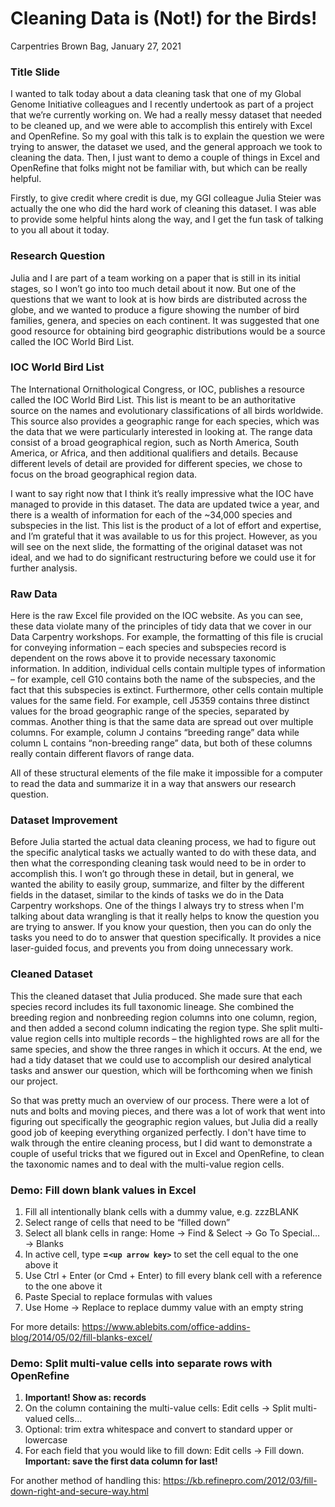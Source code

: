 # Cleaning Data is (Not!) for the Birds!

Carpentries Brown Bag, January 27, 2021

### Title Slide

I wanted to talk today about a data cleaning task that one of my Global Genome Initiative colleagues and I recently undertook as part of a project that we’re currently working on. We had a really messy dataset that needed to be cleaned up, and we were able to accomplish this entirely with Excel and OpenRefine. So my goal with this talk is to explain the question we were trying to answer, the dataset we used, and the general approach we took to cleaning the data. Then, I just want to demo a couple of things in Excel and OpenRefine that folks might not be familiar with, but which can be really helpful.

Firstly, to give credit where credit is due, my GGI colleague Julia Steier was actually the one who did the hard work of cleaning this dataset. I was able to provide some helpful hints along the way, and I get the fun task of talking to you all about it today.

### Research Question

Julia and I are part of a team working on a paper that is still in its initial stages, so I won’t go into too much detail about it now. But one of the questions that we want to look at is how birds are distributed across the globe, and we wanted to produce a figure showing the number of bird families, genera, and species on each continent. It was suggested that one good resource for obtaining bird geographic distributions would be a source called the IOC World Bird List.

### IOC World Bird List

The International Ornithological Congress, or IOC, publishes a resource called the IOC World Bird List. This list is meant to be an authoritative source on the names and evolutionary classifications of all birds worldwide. This source also provides a geographic range for each species, which was the data that we were particularly interested in looking at. The range data consist of a broad geographical region, such as North America, South America, or Africa, and then additional qualifiers and details. Because different levels of detail are provided for different species, we chose to focus on the broad geographical region data.

I want to say right now that I think it’s really impressive what the IOC have managed to provide in this dataset. The data are updated twice a year, and there is a wealth of information for each of the ~34,000 species and subspecies in the list. This list is the product of a lot of effort and expertise, and I’m grateful that it was available to us for this project. However, as you will see on the next slide, the formatting of the original dataset was not ideal, and we had to do significant restructuring before we could use it for further analysis.

### Raw Data

Here is the raw Excel file provided on the IOC website. As you can see, these data violate many of the principles of tidy data that we cover in our Data Carpentry workshops. For example, the formatting of this file is crucial for conveying information – each species and subspecies record is dependent on the rows above it to provide necessary taxonomic information. In addition, individual cells contain multiple types of information – for example, cell G10 contains both the name of the subspecies, and the fact that this subspecies is extinct. Furthermore, other cells contain multiple values for the same field. For example, cell J5359 contains three distinct values for the broad geographic range of the species, separated by commas. Another thing is that the same data are spread out over multiple columns. For example, column J contains “breeding range” data while column L contains “non-breeding range” data, but both of these columns really contain different flavors of range data.

All of these structural elements of the file make it impossible for a computer to read the data and summarize it in a way that answers our research question.

### Dataset Improvement

Before Julia started the actual data cleaning process, we had to figure out the specific analytical tasks we actually wanted to do with these data, and then what the corresponding cleaning task would need to be in order to accomplish this. I won’t go through these in detail, but in general, we wanted the ability to easily group, summarize, and filter by the different fields in the dataset, similar to the kinds of tasks we do in the Data Carpentry workshops. One of the things I always try to stress when I'm talking about data wrangling is that it really helps to know the question you are trying to answer. If you know your question, then you can do only the tasks you need to do to answer that question specifically. It provides a nice laser-guided focus, and prevents you from doing unnecessary work.

### Cleaned Dataset

This the cleaned dataset that Julia produced. She made sure that each species record includes its full taxonomic lineage. She combined the breeding region and nonbreeding region columns into one column, region, and then added a second column indicating the region type. She split multi-value region cells into multiple records – the highlighted rows are all for the same species, and show the three ranges in which it occurs. At the end, we had a tidy dataset that we could use to accomplish our desired analytical tasks and answer our question, which will be forthcoming when we finish our project.

So that was pretty much an overview of our process. There were a lot of nuts and bolts and moving pieces, and there was a lot of work that went into figuring out specifically the geographic region values, but Julia did a really good job of keeping everything organized perfectly. I don't have time to walk through the entire cleaning process, but I did want to demonstrate a couple of useful tricks that we figured out in Excel and OpenRefine, to clean the taxonomic names and to deal with the multi-value region cells.

### Demo: Fill down blank values in Excel

1. Fill all intentionally blank cells with a dummy value, e.g. zzzBLANK
2. Select range of cells that need to be “filled down”
3. Select all blank cells in range: Home → Find & Select → Go To Special… → Blanks
4. In active cell, type **=`<up arrow key>`** to set the cell equal to the one above it
5. Use Ctrl + Enter (or Cmd + Enter) to fill every blank cell with a reference to the one above it
6. Paste Special to replace formulas with values
7. Use Home → Replace to replace dummy value with an empty string

For more details: https://www.ablebits.com/office-addins-blog/2014/05/02/fill-blanks-excel/

### Demo: Split multi-value cells into separate rows with OpenRefine

1. **Important! Show as: records** 
2. On the column containing the multi-value cells: Edit cells → Split multi-valued cells…
3. Optional: trim extra whitespace and convert to standard upper or lowercase
4. For each field that you would like to fill down: Edit cells → Fill down. **Important: save the first data column for last!**

For another method of handling this: https://kb.refinepro.com/2012/03/fill-down-right-and-secure-way.html